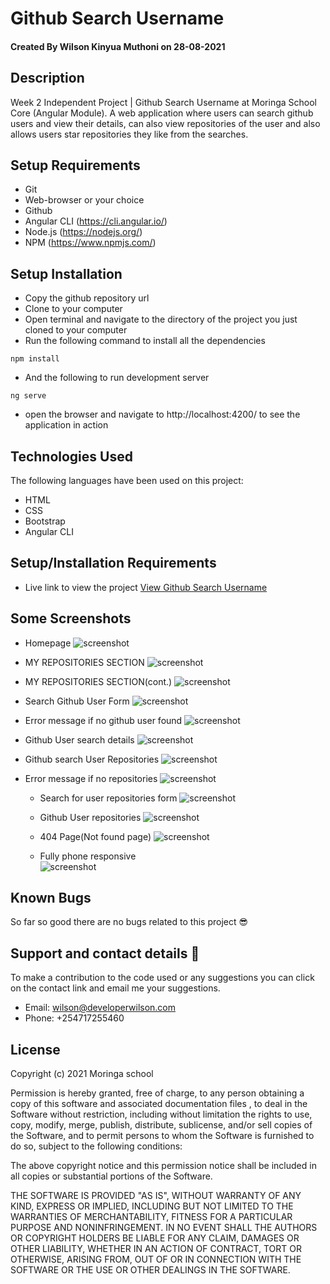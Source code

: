 # Github Search Username

#### Created By Wilson Kinyua Muthoni on 28-08-2021

## Description

Week 2 Independent Project | Github Search Username at Moringa School Core (Angular Module). A web application where users can search github users and view their details, can also view repositories of the user and also allows users star repositories they like from the searches.

## Setup Requirements

- Git
- Web-browser or your choice
- Github
- Angular CLI (https://cli.angular.io/)
- Node.js (https://nodejs.org/)
- NPM (https://www.npmjs.com/)

## Setup Installation

- Copy the github repository url
- Clone to your computer
- Open terminal and navigate to the directory of the project you just cloned to your computer
- Run the following command to install all the dependencies

```
npm install
```

- And the following to run development server

```
ng serve
```

- open the browser and navigate to http://localhost:4200/ to see the application in action

## Technologies Used

The following languages have been used on this project:

- HTML
- CSS
- Bootstrap
- Angular CLI

## Setup/Installation Requirements

- Live link to view the project <a href="https://wilsonkinyua.github.io/quote-generator/">View Github Search Username</a>

## Some Screenshots

- Homepage
  <img src="./src/assets/screenshots/1.png" alt="screenshot" />

- MY REPOSITORIES SECTION
  <img src="./src/assets/screenshots/2.png" alt="screenshot" />

- MY REPOSITORIES SECTION(cont.)
  <img src="./src/assets/screenshots/3.png" alt="screenshot" />

- Search Github User Form
  <img src="./src/assets/screenshots/4.png" alt="screenshot" />

- Error message if no github user found
  <img src="./src/assets/screenshots/5.png" alt="screenshot" />

- Github User search details
  <img src="./src/assets/screenshots/6.png" alt="screenshot" />

- Github search User Repositories
  <img src="./src/assets/screenshots/7.png" alt="screenshot" />

- Error message if no repositories
  <img src="./src/assets/screenshots/8.png" alt="screenshot" />

  - Search for user repositories form
    <img src="./src/assets/screenshots/10.png" alt="screenshot" />

  - Github User repositories
    <img src="./src/assets/screenshots/11.png" alt="screenshot" />

  - 404 Page(Not found page)
    <img src="./src/assets/screenshots/12.png" alt="screenshot" />

  - Fully phone responsive
    <br>
    <img src="./src/assets/screenshots/13.png" alt="screenshot" />

## Known Bugs

So far so good there are no bugs related to this project 😎

## Support and contact details 🙂

To make a contribution to the code used or any suggestions you can click on the contact link and email me your suggestions.

- Email: wilson@developerwilson.com
- Phone: +254717255460

## License

Copyright (c) 2021 Moringa school

Permission is hereby granted, free of charge, to any person obtaining a copy
of this software and associated documentation files , to deal
in the Software without restriction, including without limitation the rights
to use, copy, modify, merge, publish, distribute, sublicense, and/or sell
copies of the Software, and to permit persons to whom the Software is
furnished to do so, subject to the following conditions:

The above copyright notice and this permission notice shall be included in all
copies or substantial portions of the Software.

THE SOFTWARE IS PROVIDED "AS IS", WITHOUT WARRANTY OF ANY KIND, EXPRESS OR
IMPLIED, INCLUDING BUT NOT LIMITED TO THE WARRANTIES OF MERCHANTABILITY,
FITNESS FOR A PARTICULAR PURPOSE AND NONINFRINGEMENT. IN NO EVENT SHALL THE
AUTHORS OR COPYRIGHT HOLDERS BE LIABLE FOR ANY CLAIM, DAMAGES OR OTHER
LIABILITY, WHETHER IN AN ACTION OF CONTRACT, TORT OR OTHERWISE, ARISING FROM,
OUT OF OR IN CONNECTION WITH THE SOFTWARE OR THE USE OR OTHER DEALINGS IN THE
SOFTWARE.
